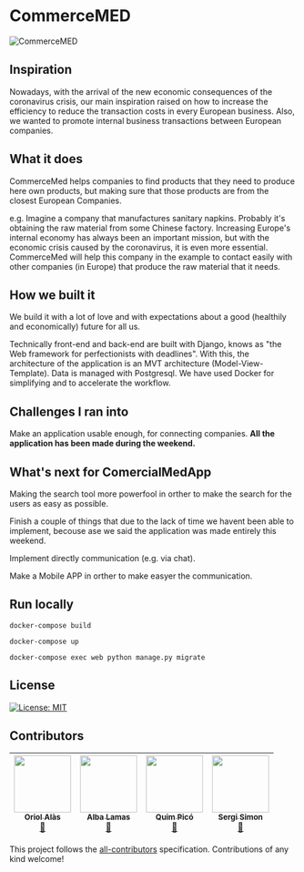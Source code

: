 # CommerceMED 
![CommerceMED](https://i.ibb.co/yfwPJJZ/logo.png)

## Inspiration
Nowadays, with the arrival of the new economic consequences of the coronavirus crisis, our main inspiration raised on how to increase the efficiency to reduce the transaction costs in every European business. Also, we wanted to promote internal business transactions between European companies.

## What it does
CommerceMed helps companies to find products that they need to produce here own products, but making sure that those products are from the closest European Companies.

e.g. Imagine a company that manufactures sanitary napkins. Probably it's obtaining the raw material from some Chinese factory. Increasing Europe's internal economy has always been an important mission, but with the economic crisis caused by the coronavirus, it is even more essential. CommerceMed will help this company in the example to contact easily with other companies (in Europe) that produce the raw material that it needs.

## How we built it
We build it with a lot of love and with expectations about a good (healthily and economically) future for all us.

Technically front-end and back-end are built with Django, knows as "the Web framework for perfectionists with deadlines". With this, the architecture of the application is an MVT architecture (Model-View-Template). Data is managed with Postgresql. We have used Docker for simplifying and to accelerate the workflow.

## Challenges I ran into
Make an application usable enough, for connecting companies. **All the application has been made during the weekend.**

## What's next for ComercialMedApp
Making the search tool more powerfool in orther to make the search for the users as easy as possible.

Finish a couple of things that due to the lack of time we havent been able to implement, becouse ase we said the application was made entirely this weekend.

Implement directly communication (e.g. via chat).

Make a Mobile APP in orther to make easyer the communication.

## Run locally
```
docker-compose build
```
```
docker-compose up
```
```
docker-compose exec web python manage.py migrate
```
## License
[![License: MIT](https://img.shields.io/badge/License-MIT-yellow.svg)](https://opensource.org/licenses/MIT)

## Contributors

<!-- ALL-CONTRIBUTORS-LIST:START - Do not remove or modify this section -->
<!-- prettier-ignore -->
|[<img src="https://avatars3.githubusercontent.com/u/23151284?s=460&v=4" width="100px;"/><br /><sub><b>Oriol Alàs</b></sub>](https://github.com/Oriolac)<br />[📖](https://github.com/quimpm/euvscorona/commits?author=Oriolac "Contributions") | [<img src="https://avatars1.githubusercontent.com/u/16958917?s=460&v=4" width="100px;"/><br /><sub><b>Alba Lamas</b></sub>](https://github.com/Doasy)<br />[📖](https://github.com/quimpm/euvscorona/commits?author=Doasy "Contributions") | [<img src="https://avatars2.githubusercontent.com/u/43606257?s=460&u=ad0208792a09e12b9ab380d010195f5915b9acd9&v=4" width="100px;"/><br /><sub><b>Quim Picó</b></sub>](https://github.com/quimpm)<br />[📖](https://github.com/quimpm/euvscorona/commits?author=quimpm "Contributions") | [<img src="https://avatars1.githubusercontent.com/u/43566871?s=460&u=cf96e3503e47a1dc89e50f31f290eec6a229319a&v=4" width="100px;"/><br /><sub><b>Sergi Simon</b></sub>](https://github.com/sergisi)<br />[📖](https://github.com/quimpm/euvscorona/commits?author=sergisi "Contributions")
| :---: | :---: | :---: | :---: |
<!-- ALL-CONTRIBUTORS-LIST:END -->

This project follows the [all-contributors](https://github.com/kentcdodds/all-contributors) specification. Contributions of any kind welcome!
